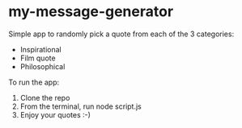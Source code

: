 # my-message-generator

Simple app to randomly pick a quote from each of the 3 categories:

  * Inspirational
  * Film quote
  * Philosophical

To run the app:

  1.  Clone the repo
  2.  From the terminal, run node script.js
  3.  Enjoy your quotes :-)
 
 
